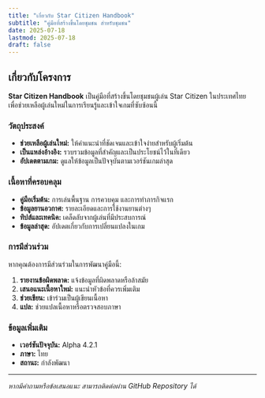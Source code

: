 ```yaml
---
title: "เกี่ยวกับ Star Citizen Handbook"
subtitle: "คู่มือที่สร้างขึ้นโดยชุมชน สำหรับชุมชน"
date: 2025-07-18
lastmod: 2025-07-18
draft: false
---
```


## เกี่ยวกับโครงการ

**Star Citizen Handbook** เป็นคู่มือที่สร้างขึ้นโดยชุมชนผู้เล่น Star Citizen ในประเทศไทย เพื่อช่วยเหลือผู้เล่นใหม่ในการเรียนรู้และเข้าใจเกมที่ซับซ้อนนี้

### วัตถุประสงค์

- **ช่วยเหลือผู้เล่นใหม่:** ให้คำแนะนำที่ชัดเจนและเข้าใจง่ายสำหรับผู้เริ่มต้น
- **เป็นแหล่งอ้างอิง:** รวบรวมข้อมูลที่สำคัญและเป็นประโยชน์ไว้ในที่เดียว
- **อัปเดตตามเกม:** ดูแลให้ข้อมูลเป็นปัจจุบันตามเวอร์ชันเกมล่าสุด

### เนื้อหาที่ครอบคลุม

- **คู่มือเริ่มต้น:** การเล่นพื้นฐาน การควบคุม และการทำภารกิจแรก
- **ข้อมูลยานอวกาศ:** รายละเอียดและการใช้งานยานต่างๆ
- **ทิปส์และเทคนิค:** เคล็ดลับจากผู้เล่นที่มีประสบการณ์
- **ข้อมูลล่าสุด:** อัปเดตเกี่ยวกับการเปลี่ยนแปลงในเกม

### การมีส่วนร่วม

หากคุณต้องการมีส่วนร่วมในการพัฒนาคู่มือนี้:

1. **รายงานข้อผิดพลาด:** แจ้งข้อมูลที่ผิดพลาดหรือล้าสมัย
2. **เสนอแนะเนื้อหาใหม่:** แนะนำหัวข้อที่ควรเพิ่มเติม
3. **ช่วยเขียน:** เข้าร่วมเป็นผู้เขียนเนื้อหา
4. **แปล:** ช่วยแปลเนื้อหาหรือตรวจสอบภาษา

### ข้อมูลเพิ่มเติม

- **เวอร์ชันปัจจุบัน:** Alpha 4.2.1
- **ภาษา:** ไทย
- **สถานะ:** กำลังพัฒนา

---

*หากมีคำถามหรือข้อเสนอแนะ สามารถติดต่อผ่าน GitHub Repository ได้*
